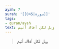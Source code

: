 ```yaml
---
ayah: 7
surah: '[[045|سورة]]'
tags:
- quran/ayah
text: ويل لكل أفاك أثيم
---
```

> ويل لكل أفاك أثيم
